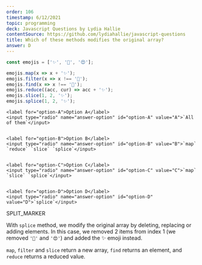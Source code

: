 ```yaml
---
order: 106
timestamp: 6/12/2021
topic: programming
deck: Javascript Questions by Lydia Hallie
contentSource: https://github.com/lydiahallie/javascript-questions
title: Which of these methods modifies the original array?
answer: D
---
```


  

```javascript
const emojis = ['✨', '🥑', '😍'];

emojis.map(x => x + '✨');
emojis.filter(x => x !== '🥑');
emojis.find(x => x !== '🥑');
emojis.reduce((acc, cur) => acc + '✨');
emojis.slice(1, 2, '✨');
emojis.splice(1, 2, '✨');
```


    <label for="option-A">Option A</label>
    <input type="radio" name="answer-option" id="option-A" value="A">`All of them`</input>
    

    <label for="option-B">Option B</label>
    <input type="radio" name="answer-option" id="option-B" value="B">`map` `reduce` `slice` `splice`</input>
    

    <label for="option-C">Option C</label>
    <input type="radio" name="answer-option" id="option-C" value="C">`map` `slice` `splice`</input>
    

    <label for="option-D">Option D</label>
    <input type="radio" name="answer-option" id="option-D" value="D">`splice`</input>
    




SPLIT_MARKER

With `splice` method, we modify the original array by deleting, replacing or adding elements. In this case, we removed 2 items from index 1 (we removed `'🥑'` and `'😍'`) and added the ✨ emoji instead.

`map`, `filter` and `slice` return a new array, `find` returns an element, and `reduce` returns a reduced value.



